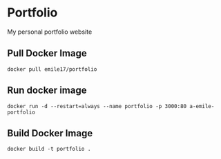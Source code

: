 # Portfolio

My personal portfolio website
## Pull Docker Image
```
docker pull emile17/portfolio
```
## Run docker image
```
docker run -d --restart=always --name portfolio -p 3000:80 a-emile-portfolio
```
## Build Docker Image
```
docker build -t portfolio .
```
